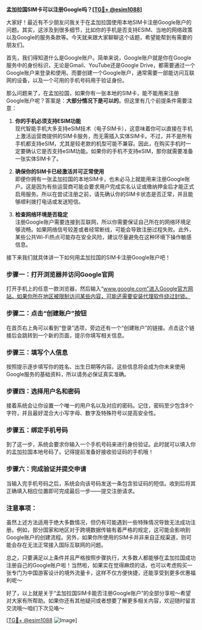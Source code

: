 **孟加拉国SIM卡可以注册Google吗？[[TG💪+ @esim1088](https://t.me/s/esim1088)]**

大家好！最近有不少朋友问我关于在孟加拉国使用本地SIM卡注册Google账户的问题。其实，这涉及到很多细节，比如你的手机是否支持ESIM、当地的网络政策以及Google的服务条款等。今天就来跟大家聊聊这个话题，希望能帮到有需要的朋友们。

首先，我们得知道什么是Google账户。简单来说，Google账户就是你在Google服务中的身份标识，无论是Gmail、YouTube还是Google Drive，都需要通过一个Google账户来登录和使用。而要创建一个Google账户，通常需要一部能访问互联网的设备，以及一个可用的手机号码用于验证身份。

那么问题来了，在孟加拉国，如果你有一张本地的SIM卡，能不能用来注册Google账户呢？答案是：**大部分情况下是可以的**。但这里有几个前提条件需要注意：

1. **你的手机必须支持ESIM功能**  
   现代智能手机大多支持eSIM技术（电子SIM卡），这意味着你可以直接在手机上激活运营商提供的SIM卡服务，而无需插入实体SIM卡。不过，并不是所有手机都支持eSIM，尤其是较老款的机型可能不兼容。因此，在购买手机时一定要确认它是否支持eSIM功能。如果你的手机不支持eSIM，那你就需要准备一张实体SIM卡了。

2. **确保你的SIM卡已经激活并可正常使用**  
   即便你拥有一张孟加拉国的本地SIM卡，也未必马上就能用来注册Google账户。这是因为有些运营商可能会要求用户完成实名认证或缴纳押金后才能正式启用服务。所以在尝试注册之前，请先确认你的SIM卡状态是否正常，并且能够顺利拨打电话或发送短信。

3. **检查网络环境是否稳定**  
   注册Google账户需要连接到互联网，所以你需要保证自己所在的网络环境足够流畅。如果网络信号较差或者经常断线，可能会导致注册过程失败。此外，某些公共Wi-Fi热点可能存在安全风险，建议尽量避免在这种环境下操作敏感信息。

接下来我们就具体讲一下如何用孟加拉国的SIM卡注册Google账户吧！

### 步骤一：打开浏览器并访问Google官网
打开手机上的任意一款浏览器，然后输入“www.google.com”进入Google官方网站。如果你所在地区被限制访问某些内容，可能还需要安装代理软件绕过封锁。

### 步骤二：点击“创建账户”按钮
在首页右上角可以看到“登录”选项，旁边还有一个“创建账户”的链接。点击这个链接后会跳转到一个新的页面，提示你填写相关信息。

### 步骤三：填写个人信息
按照提示逐步填写你的姓名、出生日期等内容。这些信息将会成为你未来使用Google服务的基础资料，所以请务必保证真实准确。

### 步骤四：选择用户名和密码
接着系统会让你设置一个唯一的用户名以及对应的密码。记住，密码至少包含8个字符，并且最好混合大小写字母、数字及特殊符号以提高安全性。

### 步骤五：绑定手机号码
到了这一步，系统会要求你输入一个手机号码来进行身份验证。此时就可以填入你的孟加拉国本地号码了。记得提前准备好接收验证码的手机哦！

### 步骤六：完成验证并提交申请
当输入完手机号码之后，系统会向该号码发送一条包含验证码的短信。收到后将其正确填入相应位置即可完成最后一步——提交注册请求。

### 注意事项：
虽然上述方法适用于绝大多数情况，但仍有可能遇到一些特殊情况导致无法成功注册。例如，部分国家和地区对于跨境数据传输有着严格的规定，这可能会影响到Google账户的创建流程。另外，如果你所使用的SIM卡并非来自正规渠道，则可能会存在无法正常接入国际互联网的问题。

总之，只要满足以上条件并且严格按照步骤执行，大多数人都能够在孟加拉国成功注册自己的Google账户啦！当然啦，如果实在觉得麻烦的话，也可以考虑购买一张专门为中国游客设计的境外流量卡，这样不仅方便快捷，还能享受到更多优惠福利呢～

好了，以上就是关于“孟加拉国SIM卡能否注册Google账户”的全部分享啦～希望对大家有所帮助。如果你还有其他疑问或者想要了解更多相关内容，欢迎随时留言交流哦～咱们下次见咯～

[[TG💪+ @esim1088](https://t.me/s/esim1088) ![Image](https://i.postimg.cc/4NQfJmqS/Snipaste-2025-05-13-00-14-12.png)]